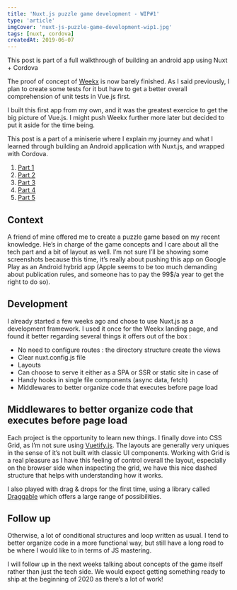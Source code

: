 ```yaml
---
title: 'Nuxt.js puzzle game development - WIP#1'
type: 'article'
imgCover: 'nuxt-js-puzzle-game-development-wip1.jpg'
tags: [nuxt, cordova]
createdAt: 2019-06-07
---
```


This post is part of a full walkthrough of building an android app using Nuxt + Cordova
<!--more-->
The proof of concept of [Weekx](https:weekx.xyz) is now barely finished. As I said previously, I plan to create some tests for it but have to get a better overall comprehension of unit tests in Vue.js first.

I built this first app from my own, and it was the greatest exercice to get the big picture of Vue.js. I might push Weekx further more later but decided to put it aside for the time being.

This post is a part of a miniserie where I explain my journey and what I learned through building an Android application with Nuxt.js, and wrapped with Cordova.

1. [Part 1](/posts/nuxt-js-puzzle-game-development-wip1)
2. [Part 2](/posts/nuxt-js-puzzle-game-development-wip2)
3. [Part 3](/posts/nuxt-js-puzzle-game-development-wip3)
4. [Part 4](/posts/nuxt-js-puzzle-game-development-wip4)
5. [Part 5](/posts/nuxt-js-puzzle-game-development-wip5)

## Context

A friend of mine offered me to create a puzzle game based on my recent knowledge. He’s in charge of the game concepts and I care about all the tech part and a bit of layout as well. I’m not sure I’ll be showing some screenshots because this time, it’s really about pushing this app on Google Play as an Android hybrid app (Apple seems to be too much demanding about publication rules, and someone has to pay the 99$/a year to get the right to do so).

## Development

I already started a few weeks ago and chose to use Nuxt.js as a development framework. I used it once for the Weekx landing page, and found it better regarding several things it offers out of the box :

* No need to configure routes : the directory structure create the views
* Clear nuxt.config.js file
* Layouts
* Can choose to serve it either as a SPA or SSR or static site in case of
* Handy hooks in single file components (async data, fetch)
* Middlewares to better organize code that executes before page load

## Middlewares to better organize code that executes before page load

Each project is the opportunity to learn new things. I finally dove into CSS Grid, as I’m not sure using [Vuetify.js](https://vuetifyjs.com/). The layouts are generally very uniques in the sense of it’s not built with classic UI components.
Working with Grid is a real pleasure as I have this feeling of control overall the layout, especially on the browser side when inspecting the grid, we have this nice dashed structure that helps with understanding how it works.

I also played with drag & drops for the first time, using a library called [Draggable](https://shopify.github.io/draggable/) which offers a large range of possibilities.

## Follow up

Otherwise, a lot of conditional structures and loop written as usual. I tend to better organize code in a more functional way, but still have a long road to be where I would like to in terms of JS mastering.

I will follow up in the next weeks talking about concepts of the game itself rather than just the tech side.
We would expect getting something ready to ship at the beginning of 2020 as there’s a lot of work!